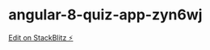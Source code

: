 # angular-8-quiz-app-zyn6wj

[Edit on StackBlitz ⚡️](https://stackblitz.com/edit/angular-8-quiz-app-zyn6wj)